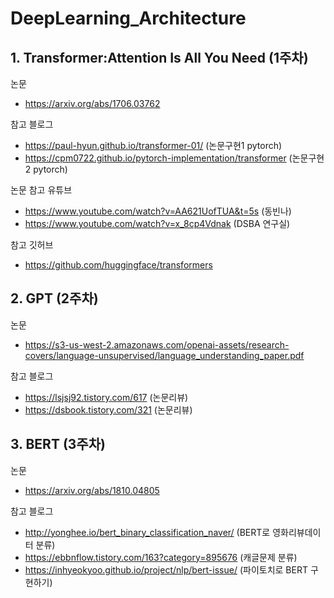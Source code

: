 # DeepLearning_Architecture



## 1. Transformer:Attention Is All You Need (1주차)

논문
- https://arxiv.org/abs/1706.03762

참고 블로그 
- https://paul-hyun.github.io/transformer-01/ (논문구현1 pytorch)
- https://cpm0722.github.io/pytorch-implementation/transformer (논문구현2 pytorch)


논문 참고 유튜브
- https://www.youtube.com/watch?v=AA621UofTUA&t=5s (동빈나)
- https://www.youtube.com/watch?v=x_8cp4Vdnak (DSBA 연구실)

참고 깃허브
- https://github.com/huggingface/transformers

## 2. GPT (2주차)

논문 
- https://s3-us-west-2.amazonaws.com/openai-assets/research-covers/language-unsupervised/language_understanding_paper.pdf

참고 블로그
- https://lsjsj92.tistory.com/617 (논문리뷰)
- https://dsbook.tistory.com/321 (논문리뷰)

## 3. BERT (3주차)

논문
- https://arxiv.org/abs/1810.04805

참고 블로그
- http://yonghee.io/bert_binary_classification_naver/ (BERT로 영화리뷰데이터 분류)
- https://ebbnflow.tistory.com/163?category=895676 (캐글문제 분류)
-  https://inhyeokyoo.github.io/project/nlp/bert-issue/ (파이토치로 BERT 구현하기)
